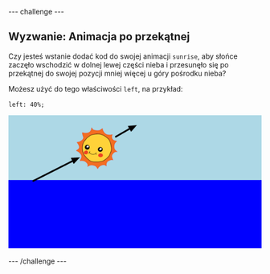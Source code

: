 \--- challenge \---

## Wyzwanie: Animacja po przekątnej

Czy jesteś wstanie dodać kod do swojej animacji `sunrise`, aby słońce zaczęło wschodzić w dolnej lewej części nieba i przesunęło się po przekątnej do swojej pozycji mniej więcej u góry pośrodku nieba?

Możesz użyć do tego właściwości `left`, na przykład:

    left: 40%;
    

![zrzut ekranu](images/sunrise-left.png)

\--- /challenge \---